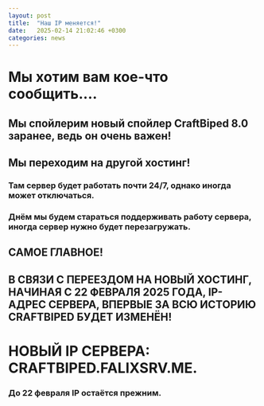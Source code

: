```yaml
---
layout: post
title:  "Наш IP меняется!"
date:   2025-02-14 21:02:46 +0300
categories: news
---
```

# Мы хотим вам кое-что сообщить....
## Мы спойлерим новый спойлер CraftBiped 8.0 заранее, ведь он очень важен!
## Мы переходим на другой хостинг! 
### Там сервер будет работать почти 24/7, однако иногда может отключаться.
### Днём мы будем стараться поддерживать работу сервера, иногда сервер нужно будет перезагружать.
## САМОЕ ГЛАВНОЕ!
## В СВЯЗИ С ПЕРЕЕЗДОМ НА НОВЫЙ ХОСТИНГ, НАЧИНАЯ С 22 ФЕВРАЛЯ 2025 ГОДА, IP-АДРЕС СЕРВЕРА, ВПЕРВЫЕ ЗА ВСЮ ИСТОРИЮ CRAFTBIPED БУДЕТ ИЗМЕНЁН!
# НОВЫЙ IP СЕРВЕРА: CRAFTBIPED.FALIXSRV.ME.
### До 22 февраля IP остаётся прежним.
